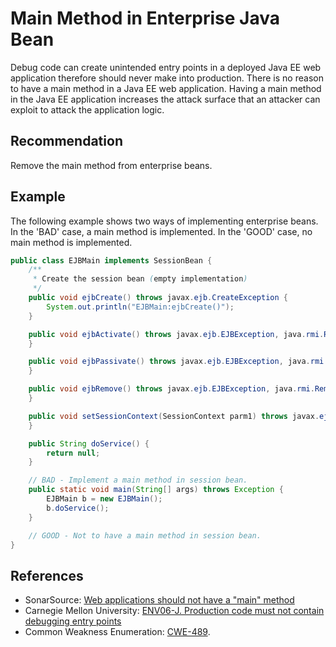 # Main Method in Enterprise Java Bean
Debug code can create unintended entry points in a deployed Java EE web application therefore should never make into production. There is no reason to have a main method in a Java EE web application. Having a main method in the Java EE application increases the attack surface that an attacker can exploit to attack the application logic.


## Recommendation
Remove the main method from enterprise beans.


## Example
The following example shows two ways of implementing enterprise beans. In the 'BAD' case, a main method is implemented. In the 'GOOD' case, no main method is implemented.


```java
public class EJBMain implements SessionBean {
    /**
     * Create the session bean (empty implementation)
     */
    public void ejbCreate() throws javax.ejb.CreateException {
        System.out.println("EJBMain:ejbCreate()");
    }

    public void ejbActivate() throws javax.ejb.EJBException, java.rmi.RemoteException {
    }

    public void ejbPassivate() throws javax.ejb.EJBException, java.rmi.RemoteException {
    }

    public void ejbRemove() throws javax.ejb.EJBException, java.rmi.RemoteException {
    }

    public void setSessionContext(SessionContext parm1) throws javax.ejb.EJBException, java.rmi.RemoteException {
    }

    public String doService() {
        return null;
    }

    // BAD - Implement a main method in session bean.
    public static void main(String[] args) throws Exception {
        EJBMain b = new EJBMain();
        b.doService();
    }

    // GOOD - Not to have a main method in session bean.
}

```

## References
* SonarSource: [Web applications should not have a "main" method](https://rules.sonarsource.com/java/tag/owasp/RSPEC-2653)
* Carnegie Mellon University: [ENV06-J. Production code must not contain debugging entry points](https://wiki.sei.cmu.edu/confluence/display/java/ENV06-J.+Production+code+must+not+contain+debugging+entry+points)
* Common Weakness Enumeration: [CWE-489](https://cwe.mitre.org/data/definitions/489.html).
